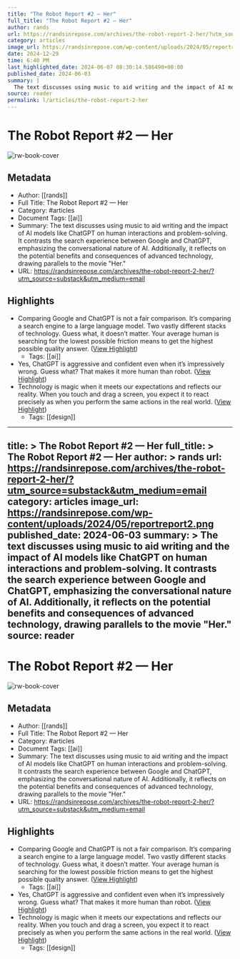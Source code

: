 ```yaml
---
title: "The Robot Report #2 — Her"
full_title: "The Robot Report #2 — Her"
author: rands
url: https://randsinrepose.com/archives/the-robot-report-2-her/?utm_source=substack&utm_medium=email
category: articles
image_url: https://randsinrepose.com/wp-content/uploads/2024/05/reportreport2.png
date: 2024-12-29
time: 6:40 PM
last_highlighted_date: 2024-06-07 08:30:14.586490+00:00
published_date: 2024-06-03
summary: |
  The text discusses using music to aid writing and the impact of AI models like ChatGPT on human interactions and problem-solving. It contrasts the search experience between Google and ChatGPT, emphasizing the conversational nature of AI. Additionally, it reflects on the potential benefits and consequences of advanced technology, drawing parallels to the movie "Her."
source: reader
permalink: l/articles/the-robot-report-2-her
---
```

# The Robot Report #2 — Her

![rw-book-cover](https://randsinrepose.com/wp-content/uploads/2024/05/reportreport2.png)

## Metadata
- Author: [[rands]]
- Full Title: The Robot Report #2 — Her
- Category: #articles
- Document Tags: [[ai]] 
- Summary: The text discusses using music to aid writing and the impact of AI models like ChatGPT on human interactions and problem-solving. It contrasts the search experience between Google and ChatGPT, emphasizing the conversational nature of AI. Additionally, it reflects on the potential benefits and consequences of advanced technology, drawing parallels to the movie "Her."
- URL: https://randsinrepose.com/archives/the-robot-report-2-her/?utm_source=substack&utm_medium=email

## Highlights
- Comparing Google and ChatGPT is not a fair comparison. It’s comparing a search engine to a large language model. Two vastly different stacks of technology. Guess what, it doesn’t matter. Your average human is searching for the lowest possible friction means to get the highest possible quality answer. ([View Highlight](https://read.readwise.io/read/01hzrx2whj38xmbcy6jz9j4n47))
    - Tags: [[ai]] 
- Yes, ChatGPT is aggressive and confident even when it’s impressively wrong. Guess what? That makes it more human than robot. ([View Highlight](https://read.readwise.io/read/01hzrx35rtv25mtzz2jn0y6t9b))
- Technology is magic when it meets our expectations and reflects our reality. When you touch and drag a screen, you expect it to react precisely as when you perform the same actions in the real world. ([View Highlight](https://read.readwise.io/read/01hzrx3qvk6wy8srrnwqxntg3m))
    - Tags: [[design]] 


---
title: >
  The Robot Report #2 — Her
full_title: >
  The Robot Report #2 — Her
author: >
  rands
url: https://randsinrepose.com/archives/the-robot-report-2-her/?utm_source=substack&utm_medium=email
category: articles
image_url: https://randsinrepose.com/wp-content/uploads/2024/05/reportreport2.png
published_date: 2024-06-03
summary: >
  The text discusses using music to aid writing and the impact of AI models like ChatGPT on human interactions and problem-solving. It contrasts the search experience between Google and ChatGPT, emphasizing the conversational nature of AI. Additionally, it reflects on the potential benefits and consequences of advanced technology, drawing parallels to the movie "Her."
source: reader
---
# The Robot Report #2 — Her

![rw-book-cover](https://randsinrepose.com/wp-content/uploads/2024/05/reportreport2.png)

## Metadata
- Author: [[rands]]
- Full Title: The Robot Report #2 — Her
- Category: #articles
- Document Tags: [[ai]] 
- Summary: The text discusses using music to aid writing and the impact of AI models like ChatGPT on human interactions and problem-solving. It contrasts the search experience between Google and ChatGPT, emphasizing the conversational nature of AI. Additionally, it reflects on the potential benefits and consequences of advanced technology, drawing parallels to the movie "Her."
- URL: https://randsinrepose.com/archives/the-robot-report-2-her/?utm_source=substack&utm_medium=email

## Highlights
- Comparing Google and ChatGPT is not a fair comparison. It’s comparing a search engine to a large language model. Two vastly different stacks of technology. Guess what, it doesn’t matter. Your average human is searching for the lowest possible friction means to get the highest possible quality answer. ([View Highlight](https://read.readwise.io/read/01hzrx2whj38xmbcy6jz9j4n47))
    - Tags: [[ai]] 
- Yes, ChatGPT is aggressive and confident even when it’s impressively wrong. Guess what? That makes it more human than robot. ([View Highlight](https://read.readwise.io/read/01hzrx35rtv25mtzz2jn0y6t9b))
- Technology is magic when it meets our expectations and reflects our reality. When you touch and drag a screen, you expect it to react precisely as when you perform the same actions in the real world. ([View Highlight](https://read.readwise.io/read/01hzrx3qvk6wy8srrnwqxntg3m))
    - Tags: [[design]] 


